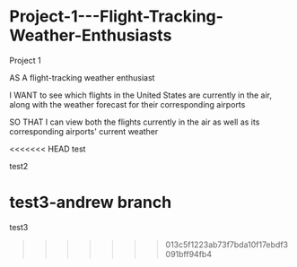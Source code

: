 # Project-1---Flight-Tracking-Weather-Enthusiasts
Project 1

AS A flight-tracking weather enthusiast

I WANT to see which flights in the United States are currently in the air, along with the weather forecast for their corresponding airports

SO THAT I can view both the flights currently in the air as well as its corresponding airports' current weather

<<<<<<< HEAD
test

test2

test3-andrew branch
=======
test3
>>>>>>> 013c5f1223ab73f7bda10f17ebdf3091bff94fb4
